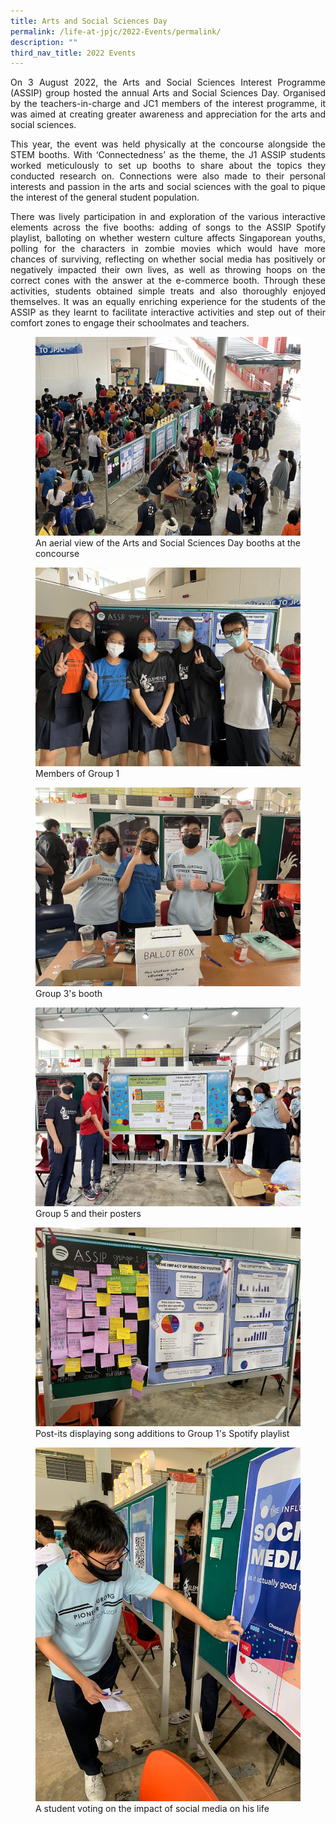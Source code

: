 ```yaml
---
title: Arts and Social Sciences Day
permalink: /life-at-jpjc/2022-Events/permalink/
description: ""
third_nav_title: 2022 Events
---
```

<div align=justify>

<p>On 3 August 2022, the Arts and Social Sciences Interest Programme (ASSIP) group hosted the annual Arts and Social Sciences Day. Organised by the teachers-in-charge and JC1 members of the interest programme, it was aimed at creating greater awareness and appreciation for the arts and social sciences.</p>

<p>This year, the event was held physically at the concourse alongside the STEM booths. With ‘Connectedness’ as the theme, the J1 ASSIP students worked meticulously to set up booths to share about the topics they conducted research on. Connections were also made to their personal interests and passion in the arts and social sciences with the goal to pique the interest of the general student population.</p>

<p>There was lively participation in and exploration of the various interactive elements across the five booths: adding of songs to the ASSIP Spotify playlist, balloting on whether western culture affects Singaporean youths, polling for the characters in zombie movies which would have more chances of surviving, reflecting on whether social media has positively or negatively impacted their own lives, as well as throwing hoops on the correct cones with the answer at the e-commerce booth. Through these activities, students obtained simple treats and also thoroughly enjoyed themselves. It was an equally enriching experience for the students of the ASSIP as they learnt to facilitate interactive activities and step out of their comfort zones to engage their schoolmates and teachers.</p>
	
<figure>
<img src="https://raw.githubusercontent.com/isomerpages/moe-jpjc/staging/images/Life%20%40%20JPJC/2022%20Events/Arts%20and%20Social%20Sciences%20Day/1%20An%20aerial%20view%20of%20the%20Arts%20and%20Social%20Sciences%20Day%20booths%20at%20the%20concourse.jpg">
<figcaption>An aerial view of the Arts and Social Sciences Day booths at the concourse</figcaption></figure>
	
<figure>	
<img src="https://raw.githubusercontent.com/isomerpages/moe-jpjc/staging/images/Life%20%40%20JPJC/2022%20Events/Arts%20and%20Social%20Sciences%20Day/2%20Members%20of%20Group%201.jpg">
<figcaption>Members of Group 1</figcaption></figure>

<figure>
<img src="https://raw.githubusercontent.com/isomerpages/moe-jpjc/staging/images/Life%20%40%20JPJC/2022%20Events/Arts%20and%20Social%20Sciences%20Day/3%20Group%203_s%20booth.jpg">
	<figcaption>Group 3's booth</figcaption></figure>

<figure>
<img src="https://raw.githubusercontent.com/isomerpages/moe-jpjc/staging/images/Life%20%40%20JPJC/2022%20Events/Arts%20and%20Social%20Sciences%20Day/4%20Group%205%20and%20their%20posters.jpg">
<figcaption>Group 5 and their posters</figcaption></figure>

<figure>
<img src="https://raw.githubusercontent.com/isomerpages/moe-jpjc/staging/images/Life%20%40%20JPJC/2022%20Events/Arts%20and%20Social%20Sciences%20Day/5%20Post-its%20displaying%20song%20additions%20to%20Group%201_s%20Spotify%20playlist.jpg">
<figcaption>Post-its displaying song additions to Group 1's Spotify playlist</figcaption></figure>
	
<figure>
<img src="https://raw.githubusercontent.com/isomerpages/moe-jpjc/staging/images/Life%20%40%20JPJC/2022%20Events/Arts%20and%20Social%20Sciences%20Day/6%20A%20student%20voting%20on%20the%20impact%20of%20social%20media%20on%20his%20life.jpg">
<figcaption>A student voting on the impact of social media on his life</figcaption></figure>
</figure>